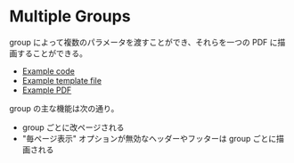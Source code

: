 # Multiple Groups

group によって複数のパラメータを渡すことができ、それらを一つの PDF に描画することができる。

- [Example code](test_section_report_multiple_groups.rb)
- [Example template file](template.tlf)
- [Example PDF](expect.pdf)

group の主な機能は次の通り。
- group ごとに改ページされる
- "毎ページ表示" オプションが無効なヘッダーやフッターは group ごとに描画される
